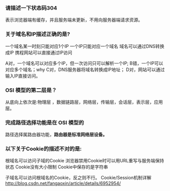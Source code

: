 ### 请描述一下状态码304
  表示浏览器端有缓存，并且服务端未更新，不用向服务器端请求资源。

### 关于域名和IP描述正确的是?
一个域名某一时刻只能对应1个IP
一个IP只能对应一个域名
域名可以通过DNS转换成IP
携程网站可以直接通过IP访问

A对，一个域名可以对应多个IP，但一次访问只可以解析一个IP;
B错，一个IP可以对应多个域名；why
C对，DNS服务器将域名转换成IP地址；
D对，网站可以通过输入IP直接访问。

### OSI 模型的第二层是？
从底向上依次是:物理层 ，数据链路层，网络层，传输层，会话层，表示层，应用层。

### 完成路径选择功能是在 OSI 模型的
路径选择属路由器功能，**路由器是标准网络层设备。**


### 以下关于Cookie的描述不对的是:
根域名可以访问子域的Cookie
浏览器禁用Cookie时可以用URL重写与服务端保持状态
Cookie没有大小限制
Cookie中保存的是字符串

子域名可以访问根域名的Cookie，反之则不行。
Cookie/Session机制详解 http://blog.csdn.net/fangaoxin/article/details/6952954/

